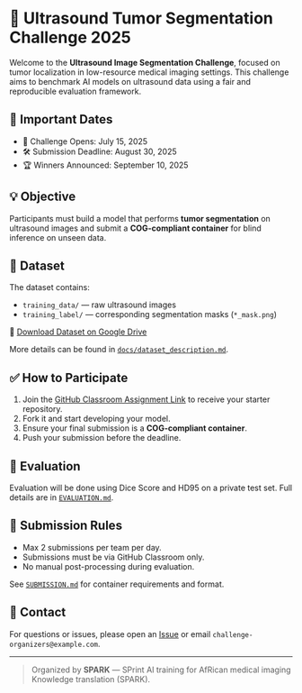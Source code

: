 # 🧠 Ultrasound Tumor Segmentation Challenge 2025

Welcome to the **Ultrasound Image Segmentation Challenge**, focused on tumor localization in low-resource medical imaging settings. This challenge aims to benchmark AI models on ultrasound data using a fair and reproducible evaluation framework.

## 📅 Important Dates
- 📢 Challenge Opens: July 15, 2025
- 🛠 Submission Deadline: August 30, 2025
- 🏆 Winners Announced: September 10, 2025

## 💡 Objective
Participants must build a model that performs **tumor segmentation** on ultrasound images and submit a **COG-compliant container** for blind inference on unseen data.

## 📂 Dataset
The dataset contains:
- `training_data/` — raw ultrasound images
- `training_label/` — corresponding segmentation masks (`*_mask.png`)

🔗 [Download Dataset on Google Drive](https://drive.google.com/...)

More details can be found in [`docs/dataset_description.md`](docs/dataset_description.md).

## ✅ How to Participate

1. Join the [GitHub Classroom Assignment Link](https://classroom.github.com/...) to receive your starter repository.
2. Fork it and start developing your model.
3. Ensure your final submission is a **COG-compliant container**.
4. Push your submission before the deadline.

## 🧪 Evaluation
Evaluation will be done using Dice Score and HD95 on a private test set. Full details are in [`EVALUATION.md`](EVALUATION.md).

## 🚀 Submission Rules
- Max 2 submissions per team per day.
- Submissions must be via GitHub Classroom only.
- No manual post-processing during evaluation.

See [`SUBMISSION.md`](SUBMISSION.md) for container requirements and format.

## 💬 Contact
For questions or issues, please open an [Issue](https://github.com/your-org/ultrasound-segmentation-challenge/issues) or email `challenge-organizers@example.com`.

---

> Organized by **SPARK** — SPrint AI training for AfRican medical imaging Knowledge translation (SPARK).
